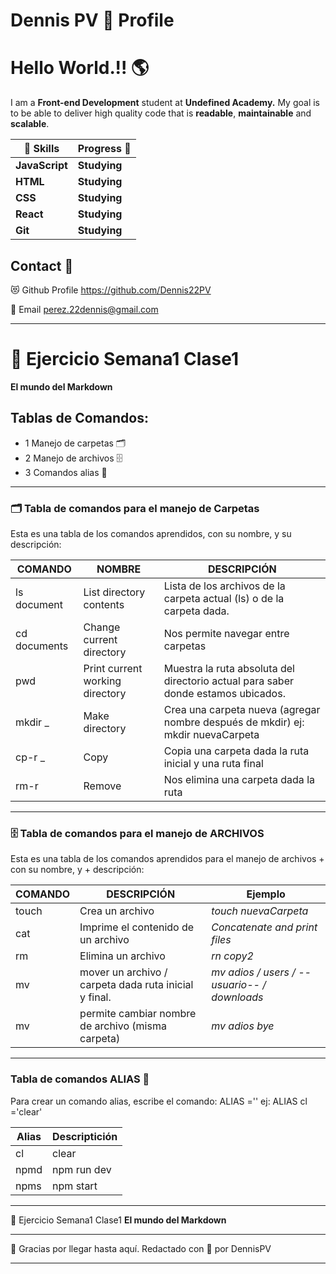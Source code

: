 # Dennis PV 🌟 Profile 
<!-- Comentario :) -->

# Hello World.!! 🌎
I am a **Front-end Development** student at **Undefined Academy.**
My goal is to be able to deliver high quality code that is  **readable**, **maintainable** and **scalable**. 

| 💠 Skills | Progress 🎯 |
| ------- | ------- |
| __JavaScript__ | __Studying__ |
| __HTML__ | __Studying__ |
| __CSS__ | __Studying__ | 
| __React__ | __Studying__ |
| __Git__ | __Studying__ |

## Contact 📲
😻 Github Profile
     https://github.com/Dennis22PV

📩 Email
     perez.22dennis@gmail.com


___________________

# 📅 Ejercicio Semana1 Clase1
__El mundo del Markdown__

## Tablas de Comandos:
- 1 Manejo de carpetas 🗂
- 2 Manejo de archivos 🗄
- 3 Comandos alias 🔮

____________________

### 🗂 Tabla de comandos para el manejo de Carpetas
Esta es una tabla de los comandos aprendidos, con su nombre, y su descripción:

| COMANDO | NOMBRE | DESCRIPCIÓN |
| ------ | ------ | ------ |
| ls document | List directory contents | Lista de los archivos de la carpeta actual (ls) o de la carpeta dada. |
| cd documents | Change current directory | Nos permite navegar entre carpetas |
| pwd | Print current working directory | Muestra la ruta absoluta del directorio actual para saber donde estamos ubicados. |
| mkdir _ | Make directory | Crea una carpeta nueva (agregar nombre después de mkdir) ej: mkdir nuevaCarpeta |
| cp-r _ | Copy | Copia una carpeta dada la ruta inicial y una ruta final |
| rm-r | Remove | Nos elimina una carpeta dada la ruta |

---
### 🗄 Tabla de comandos para el manejo de ARCHIVOS
Esta es una tabla de los comandos aprendidos para el manejo de archivos + con su nombre, y + descripción:

| COMANDO | DESCRIPCIÓN | Ejemplo
| ------ | ------ |------ |
| touch | Crea un archivo | *touch nuevaCarpeta*|
| cat | Imprime el contenido de un archivo | *Concatenate and print files* |
| rm | Elimina un archivo| *rn copy2* |
| mv | mover un archivo / carpeta dada ruta inicial y final. | *mv adios / users / --usuario-- / downloads*  |  
| mv | permite cambiar nombre de archivo (misma carpeta) | *mv adios bye* |  

---
### Tabla de comandos ALIAS 🔮
Para crear un comando alias, escribe el comando:
ALIAS <nuevoComando> ='<comandoNormal>'
ej: ALIAS cl ='clear'

| Alias | Descriptición |
| ----- | ------ |
| cl | clear |
| npmd | npm run dev |
| npms | npm start |

  
---
📅 Ejercicio Semana1 Clase1
__El mundo del Markdown__
  
_________________________________
🌈 Gracias por llegar hasta aquí.
Redactado con 💖 por DennisPV
_________________________________


